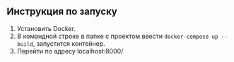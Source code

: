 ## Инструкция по запуску

1. Установить Docker.
2. В командной строке в папке с проектом ввести `docker-compose up --build`, запустится контейнер.
3. Перейти по адресу localhost:8000/
